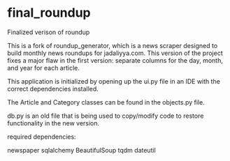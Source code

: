 # final_roundup
 Finalized verison of roundup

This is a fork of roundup_generator, which is a news scraper designed to build monthly news roundups for jadaliyya.com. This version of the project fixes a major flaw in the first version: separate columns for the day, month, and year for each article.

This application is initialized by opening up the ui.py file in an IDE with the correct dependencies installed.

The Article and Category classes can be found in the objects.py file.

db.py is an old file that is being used to copy/modify code to restore functionality in the new version.

required dependencies:

newspaper
sqlalchemy
BeautifulSoup
tqdm
dateutil
